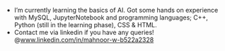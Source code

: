 -  I’m currently learning the basics of AI. Got some hands on experience with MySQL, JupyterNotebook and programming languages; C++, Python (still in the learning phase), CSS & HTML.
-  Contact me via linkedin if you have any queries! @www.linkedin.com/in/mahnoor-w-b522a2328

<!---
mahnrws/mahnrws is a ✨ special ✨ repository because its `README.md` (this file) appears on your GitHub profile.
You can click the Preview link to take a look at your changes.
--->
